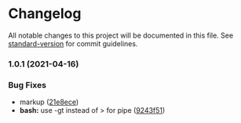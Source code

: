 # Changelog

All notable changes to this project will be documented in this file. See [standard-version](https://github.com/conventional-changelog/standard-version) for commit guidelines.

### 1.0.1 (2021-04-16)


### Bug Fixes

* markup ([21e8ece](https://github.com/contractshark/solidity-index/commit/21e8ece54e3575a2464813e16d065e9776f1fec2))
* **bash:** use -gt instead of > for pipe ([9243f51](https://github.com/contractshark/solidity-index/commit/9243f513a9ce5402c1f589a56a4e6a20e408eabd))
